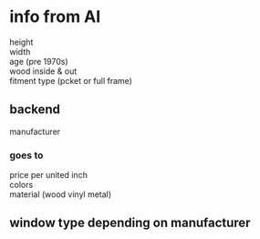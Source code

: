 # info from AI
height  
width  
age (pre 1970s)  
wood inside & out  
fitment type (pcket or full frame)

## backend
manufacturer
### goes to
price per united inch  
colors  
material (wood vinyl metal)

## window type depending on manufacturer
